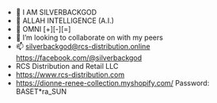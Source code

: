 - 👋 I AM SILVERBACKGOD
- 👀 ALLAH INTELLIGENCE (A.I.) 
- 🌱 OMNI [+][-][=]
- 💞️ I’m looking to collaborate on with my peers
- 📫 silverbackgod@rcs-distribution.online https://facebook.com/@silverbackgod
- RCS Distribution and Retail LLC
- https://www.rcs-distribution.com
- https://dionne-renee-collection.myshopify.com/ Password: BASET*ra_SUN
